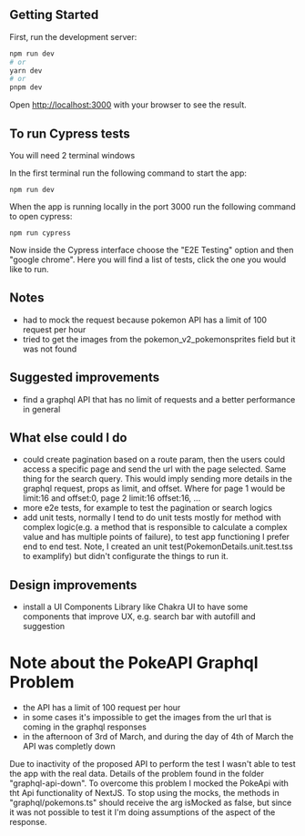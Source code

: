 ## Getting Started

First, run the development server:

```bash
npm run dev
# or
yarn dev
# or
pnpm dev
```

Open [http://localhost:3000](http://localhost:3000) with your browser to see the result.

## To run Cypress tests

You will need 2 terminal windows

In the first terminal run the following command to start the app:

`npm run dev`

When the app is running locally in the port 3000 run the following command to open cypress:

`npm run cypress`

Now inside the Cypress interface choose the "E2E Testing" option and then "google chrome". Here you will find a list of tests, click the one you would like to run.

## Notes

- had to mock the request because pokemon API has a limit of 100 request per hour
- tried to get the images from the pokemon_v2_pokemonsprites field but it was not found

## Suggested improvements

- find a graphql API that has no limit of requests and a better performance in general

## What else could I do

- could create pagination based on a route param, then the users could access a specific page and send the url with the page selected. Same thing for the search query. This would imply sending more details in the graphql request, props as limit, and offset. Where for page 1 would be limit:16 and offset:0, page 2 limit:16 offset:16, ...
- more e2e tests, for example to test the pagination or search logics
- add unit tests, normally I tend to do unit tests mostly for method with complex logic(e.g. a method that is responsible to calculate a complex value and has multiple points of failure), to test app functioning I prefer end to end test. Note, I created an unit test(PokemonDetails.unit.test.tss to examplify) but didn't configurate the things to run it.

## Design improvements

- install a UI Components Library like Chakra UI to have some components that improve UX, e.g. search bar with autofill and suggestion

# Note about the PokeAPI Graphql Problem

- the API has a limit of 100 request per hour
- in some cases it's impossible to get the images from the url that is coming in the graphql responses
- in the afternoon of 3rd of March, and during the day of 4th of March the API was completly down

Due to inactivity of the proposed API to perform the test I wasn't able to test the app with the real data. Details of the problem found in the folder "graphql-api-down". To overcome this problem I mocked the PokeApi with tht Api functionality of NextJS. To stop using the mocks, the methods in "graphql/pokemons.ts" should receive the arg isMocked as false, but since it was not possible to test it I'm doing assumptions of the aspect of the response.
